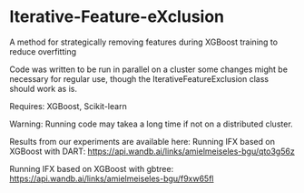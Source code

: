 # Iterative-Feature-eXclusion
A method for strategically removing features during XGBoost training to reduce overfitting

Code was written to be run in parallel on a cluster some changes might be necessary for regular use, though the IterativeFeatureExclusion class should work as is.

Requires: XGBoost, Scikit-learn

Warning: Running code may takea a long time if not on a distributed cluster.

Results from our experiments are available here:
Running IFX based on XGBoost with DART: https://api.wandb.ai/links/amielmeiseles-bgu/qto3g56z

Running IFX based on XGBoost with gbtree: https://api.wandb.ai/links/amielmeiseles-bgu/f9xw65fl

